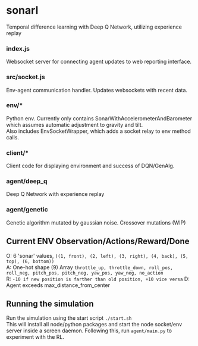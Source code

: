 # sonarl  
Temporal difference learning with Deep Q Network, utilizing experience replay

### index.js  
Websocket server for connecting agent updates to web reporting interface.  

### src/socket.js  
Env-agent communication handler. Updates websockets with recent data.

### env/*  
Python env. Currently only contains SonarWithAccelerometerAndBarometer which assumes automatic adjustment to gravity and tilt.  
Also includes EnvSocketWrapper, which adds a socket relay to env method calls.

### client/*  
Client code for displaying environment and success of DQN/GenAlg.

### agent/deep_q   
Deep Q Network with experience replay  

### agent/genetic   
Genetic algorithm mutated by gaussian noise. Crossover mutations (WIP)  

## Current ENV Observation/Actions/Reward/Done   
O: 6 'sonar' values, `((1, front), (2, left), (3, right), (4, back), (5, top), (6, bottom))`  
A: One-hot shape (9) Array `throttle_up, throttle_down, roll_pos, roll_neg, pitch_pos, pitch_neg, yaw_pos, yaw_neg, no_action`    
R: `-10 if new position is farther than old position, +10 vice versa` 
D: Agent exceeds max_distance_from_center  

## Running the simulation  
Run the simulation using the start script `./start.sh`  
This will install all node/python packages and start the node socket/env server inside a screen daemon.
Following this, run `agent/main.py` to experiment with the RL.
